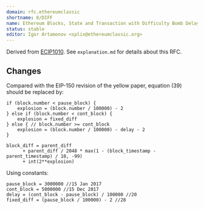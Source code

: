 ```yaml
---
domain: rfc.ethereumclassic
shortname: 8/DIFF
name: Ethereum Blocks, State and Transaction with Difficulty Bomb Delay
status: stable
editor: Igor Artamonov <splix@ethereumclassic.org>
---
```


Derived
from
[ECIP1010](https://github.com/ethereumproject/ECIPs/blob/master/ECIPs/ECIP-1010.md). See
`explanation.md` for details about this RFC.

## Changes

Compared with the EIP-150 revision of the yellow paper, equation (39) should be replaced by:

````
if (block.number < pause_block) {
    explosion = (block.number / 100000) - 2    
} else if (block.number < cont_block) {
    explosion = fixed_diff
} else { // block.number >= cont_block    
    explosion = (block.number / 100000) - delay - 2
}

block_diff = parent_diff
      + parent_diff / 2048 * max(1 - (block_timestamp - parent_timestamp) / 10, -99)
      + int(2**explosion)
````

Using constants:

````
pause_block = 3000000 //15 Jan 2017
cont_block = 5000000 //15 Dec 2017
delay = (cont_block - pause_block) / 100000 //20
fixed_diff = (pause_block / 100000) - 2 //28
````
